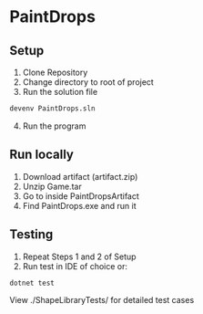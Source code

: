 
# PaintDrops

## Setup

1. Clone Repository
2. Change directory to root of project
3. Run the solution file
```bash
devenv PaintDrops.sln
```
4. Run the program

## Run locally
1. Download artifact (artifact.zip)
2. Unzip Game.tar
3. Go to inside PaintDropsArtifact
4. Find PaintDrops.exe and run it

## Testing

1. Repeat Steps 1 and 2 of Setup
2. Run test in IDE of choice or:
```bash
dotnet test
```

View ./ShapeLibraryTests/ for detailed test cases
